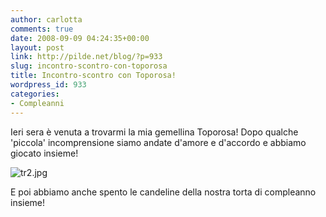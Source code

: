 ```yaml
---
author: carlotta
comments: true
date: 2008-09-09 04:24:35+00:00
layout: post
link: http://pilde.net/blog/?p=933
slug: incontro-scontro-con-toporosa
title: Incontro-scontro con Toporosa!
wordpress_id: 933
categories:
- Compleanni
---
```


Ieri sera è venuta a trovarmi la mia gemellina Toporosa! Dopo qualche 'piccola' incomprensione siamo andate d'amore e d'accordo e abbiamo giocato insieme! 

![tr2.jpg]({{baseurl}}/uploads/2008/09/tr2.jpg)




E poi abbiamo anche spento le candeline della nostra torta di compleanno insieme!



